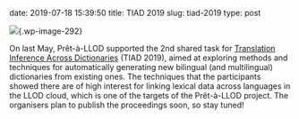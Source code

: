 date: 2019-07-18 15:39:50
title: TIAD 2019
slug: tiad-2019
type: post

![](https://www.pret-a-llod.eu/wp-content/uploads/2019/07/tiad19-1024x768.jpg){.wp-image-292}

On last May, Prêt-à-LLOD supported the 2nd shared task for [Translation
Inference Across Dictionaries](https://tiad2019.unizar.es/) (TIAD 2019),
aimed at exploring methods and techniques for automatically generating
new bilingual (and multilingual) dictionaries from existing ones. The
techniques that the participants showed there are of high interest for
linking lexical data across languages in the LLOD cloud, which is one of
the targets of the Prêt-à-LLOD project. The organisers plan to publish
the proceedings soon, so stay tuned!
